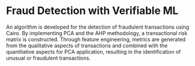 # Fraud Detection with Verifiable ML

An algorithm is developed for the detection of fraudulent transactions using Cairo. By implementing PCA and the AHP methodology, a transactional risk matrix is constructed. Through feature engineering, metrics are generated from the qualitative aspects of transactions and combined with the quantitative aspects for PCA application, resulting in the identification of unusual or fraudulent transactions.
